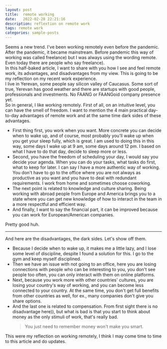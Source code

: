 ```yaml
---
layout: post
title:  remote working
date:   2022-02-28 22:21:16
description: reflextion on remote work
tags: remote work
categories: sample-posts
---
```

Seems a new trend.
I've been working remotely even before the pandemic. After the pandemic, it became mainstream. Before pandemic this way of working was called freelance) but I was always using the wording remote. Even today there are people who say freelance). 
<br>
In this half-baked article, I want to share with you how I see and feel remote work, its advantages, and disadvantages from my view. This is going to be my reflection on my recent work experience.
<br>
I live in Yerevan, some people say silicon valley of Caucasus. Some sort of true, Yerevan has good weather and there are startups with good people, professionals and investments. No FAANG or FAANGoid company presence yet.
<br>
So in general, I like working remotely. First of all, on an intuitive level,  you can have the smell of freedom. I want to mention the 4 main practical day-to-day advantages of remote work and at the same time dark sides of these advantages.
<ul>
    <li>First thing first, you work when you want. More concrete you can decide when to wake up, and of course, most probably you’ll wake up when you get your sleep fully, which is great. I am used to doing this in this way, some days I wake up at 9 am, some days around 12 pm. I based on what I have to do that day, decide to sleep more or less.</li>
    <li>Second, you have the freedom of scheduling your day, I would say you decide your agenda. When you can do your tasks, what tasks do first, what to keep for later. I can say I have a more authentic way of working. You don't have to go to the office where you are not always as productive as you want and you have to deal with redundant requirements. I work from home and sometimes choose coworking.</li>
    <li>The next point is related to knowledge and culture sharing. Being working with abroad people from Europe and America brings you to a state where you can get new knowledge of how to interact in the team in a more respectful and efficient way.</li>
    <li>And finally, I want to say the financial part, it can be improved because you can work for European/American companies.</li>
</ul>
Pretty good huh.
<hr>
And here are the disadvantages, the dark sides. Let's show off them.
<br>
<ul>
    <li>Because I decide when to wake up, it makes me a little lazy, and I lose some level of discipline, despite I found a solution for this. I go to the gym and keep myself disciplined.</li>
    <li>Then we have an issue with not going to an office, here you are losing connections with people who can be interesting to you, you don't see people too often, you can only interact with them on online platforms.</li>
    <li>Next, because you work more with other countries' cultures, you are losing your country's way of working, and you can become less connected to your country. At the same time, you don't get full benefits from other countries as well, for ex., many companies don't give you share options.</li> 
    <li>And the last one is related to compensation. From first sight there is no disadvantage here)), but what is bad is that you start to think about money as the only stimuli of work, that's really bad. <blockquote> You just need to remember money won't make you smart. </blockquote></li>
</ul>
This were my reflection on working remotely, I think I may come time to time to this article and do updates.
